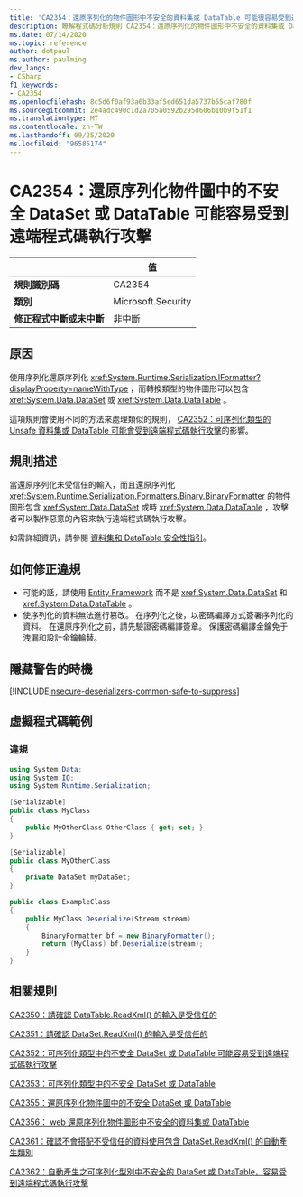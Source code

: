 ```yaml
---
title: 'CA2354：還原序列化的物件圖形中不安全的資料集或 DataTable 可能很容易受到遠端程式碼執行攻擊 (程式碼分析) '
description: 瞭解程式碼分析規則 CA2354：還原序列化的物件圖形中不安全的資料集或 DataTable 可能很容易受到遠端程式碼執行攻擊
ms.date: 07/14/2020
ms.topic: reference
author: dotpaul
ms.author: paulming
dev_langs:
- CSharp
f1_keywords:
- CA2354
ms.openlocfilehash: 8c5d6f0af93a6b33af5ed651da5737b55caf780f
ms.sourcegitcommit: 2e4adc490c1d2a705a0592b295d606b10b9f51f1
ms.translationtype: MT
ms.contentlocale: zh-TW
ms.lasthandoff: 09/25/2020
ms.locfileid: "96585174"
---
```

# <a name="ca2354-unsafe-dataset-or-datatable-in-deserialized-object-graph-can-be-vulnerable-to-remote-code-execution-attack"></a>CA2354：還原序列化物件圖中的不安全 DataSet 或 DataTable 可能容易受到遠端程式碼執行攻擊

| | 值 |
|-|-|
| **規則識別碼** |CA2354|
| **類別** |Microsoft.Security|
| **修正程式中斷或未中斷** |非中斷|

## <a name="cause"></a>原因

使用序列化還原序列化 <xref:System.Runtime.Serialization.IFormatter?displayProperty=nameWithType> ，而轉換類型的物件圖形可以包含 <xref:System.Data.DataSet> 或 <xref:System.Data.DataTable> 。

這項規則會使用不同的方法來處理類似的規則， [CA2352：可序列化類型的 Unsafe 資料集或 DataTable 可能會受到遠端程式碼執行攻擊](ca2352.md)的影響。

## <a name="rule-description"></a>規則描述

當還原序列化未受信任的輸入，而且還原序列化 <xref:System.Runtime.Serialization.Formatters.Binary.BinaryFormatter> 的物件圖形包含 <xref:System.Data.DataSet> 或時 <xref:System.Data.DataTable> ，攻擊者可以製作惡意的內容來執行遠端程式碼執行攻擊。

如需詳細資訊，請參閱 [資料集和 DataTable 安全性指引](https://go.microsoft.com/fwlink/?linkid=2132227)。

## <a name="how-to-fix-violations"></a>如何修正違規

- 可能的話，請使用 [Entity Framework](/ef/) 而不是 <xref:System.Data.DataSet> 和 <xref:System.Data.DataTable> 。
- 使序列化的資料無法進行篡改。 在序列化之後，以密碼編譯方式簽署序列化的資料。 在還原序列化之前，請先驗證密碼編譯簽章。 保護密碼編譯金鑰免于洩漏和設計金鑰輪替。

## <a name="when-to-suppress-warnings"></a>隱藏警告的時機

[!INCLUDE[insecure-deserializers-common-safe-to-suppress](~/includes/code-analysis/insecure-deserializers-common-safe-to-suppress.md)]

## <a name="pseudo-code-examples"></a>虛擬程式碼範例

### <a name="violation"></a>違規

```csharp
using System.Data;
using System.IO;
using System.Runtime.Serialization;

[Serializable]
public class MyClass
{
    public MyOtherClass OtherClass { get; set; }
}

[Serializable]
public class MyOtherClass
{
    private DataSet myDataSet;
}

public class ExampleClass
{
    public MyClass Deserialize(Stream stream)
    {
        BinaryFormatter bf = new BinaryFormatter();
        return (MyClass) bf.Deserialize(stream);
    }
}
```

## <a name="related-rules"></a>相關規則

[CA2350：請確認 DataTable.ReadXml() 的輸入是受信任的](ca2350.md)

[CA2351：請確認 DataSet.ReadXml() 的輸入是受信任的](ca2351.md)

[CA2352：可序列化類型中的不安全 DataSet 或 DataTable 可能容易受到遠端程式碼執行攻擊](ca2352.md)

[CA2353：可序列化類型中的不安全 DataSet 或 DataTable](ca2353.md)

[CA2355：還原序列化物件圖中的不安全 DataSet 或 DataTable](ca2355.md)

[CA2356： web 還原序列化物件圖形中不安全的資料集或 DataTable](ca2356.md)

[CA2361：確認不會搭配不受信任的資料使用包含 DataSet.ReadXml() 的自動產生類別](ca2361.md)

[CA2362：自動產生之可序列化型別中不安全的 DataSet 或 DataTable，容易受到遠端程式碼執行攻擊](ca2362.md)
